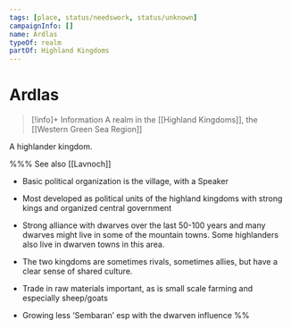 ```yaml
---
tags: [place, status/needswork, status/unknown]
campaignInfo: []
name: Ardlas
typeOf: realm
partOf: Highland Kingdoms
---
```

# Ardlas
>[!info]+ Information
> A realm in the [[Highland Kingdoms]], the [[Western Green Sea Region]]

A highlander kingdom.

%%%
See also [[Lavnoch]]
- Basic political organization is the village, with a Speaker
    
- Most developed as political units of the highland kingdoms with strong kings and organized central government
    
- Strong alliance with dwarves over the last 50-100 years and many dwarves might live in some of the mountain towns. Some highlanders also live in dwarven towns in this area.
    
- The two kingdoms are sometimes rivals, sometimes allies, but have a clear sense of shared culture. 
    
- Trade in raw materials important, as is small scale farming and especially sheep/goats
    
- Growing less ‘Sembaran’ esp with the dwarven influence
%%




